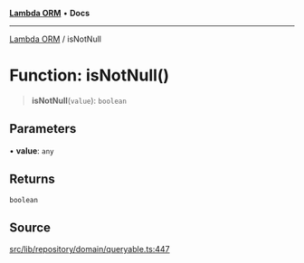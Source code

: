 [**Lambda ORM**](../README.md) • **Docs**

***

[Lambda ORM](../README.md) / isNotNull

# Function: isNotNull()

> **isNotNull**(`value`): `boolean`

## Parameters

• **value**: `any`

## Returns

`boolean`

## Source

[src/lib/repository/domain/queryable.ts:447](https://github.com/lambda-orm/lambdaorm-base/blob/4cf2de441f2b52a79b8dbd828c5ce7422ffa163a/src/lib/repository/domain/queryable.ts#L447)
